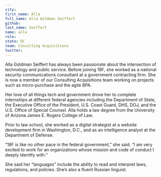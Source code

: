 ```yaml
---
city: 
first_name: Alla
full_name: Alla Goldman Seiffert
github: 
last_name: Seiffert
name: alla
role: 
state: DC
team: Consulting Acquisitions
twitter: 
---
```

Alla Goldman Seiffert has always been passionate about the intersection of technology and public service. Before joining 18F, she worked as a national security communications consultant at a government contracting firm. She is now a member of our Consulting Acquisitions team working on projects such as micro-purchase and the agile BPA.

Her love of all things tech and government drove her to complete internships at different federal agencies including the Department of State, the Executive Office of the President, U.S. Coast Guard, DHS, DOJ, and the U.S. Office of Special Counsel. Alla holds a law degree from the University of Arizona James E. Rogers College of Law.

Prior to law school, she worked as a digital strategist at a website development firm in Washington, D.C., and as an intelligence analyst at the Department of Defense.

“18F is like no other pace in the federal government,” she said. “I am very excited to work for an organizations whose mission and code of conduct I deeply identify with.”

She said her “languages” include the ability to read and interpret laws, regulations, and policies. She’s also a fluent Russian linguist.
